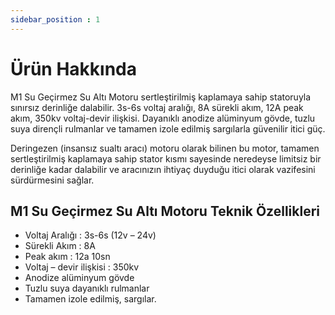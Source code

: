 ```yaml
---
sidebar_position : 1
---
```


# Ürün Hakkında

M1 Su Geçirmez Su Altı Motoru sertleştirilmiş kaplamaya sahip statoruyla sınırsız derinliğe dalabilir. 3s-6s voltaj aralığı, 8A sürekli akım, 12A peak akım, 350kv voltaj-devir ilişkisi. Dayanıklı anodize alüminyum gövde, tuzlu suya dirençli rulmanlar ve tamamen izole edilmiş sargılarla güvenilir itici güç.

Deringezen (insansız sualtı aracı) motoru olarak bilinen bu motor, tamamen sertleştirilmiş kaplamaya sahip stator kısmı sayesinde neredeyse limitsiz bir derinliğe kadar dalabilir ve aracınızın ihtiyaç duyduğu itici olarak vazifesini sürdürmesini sağlar.

## M1 Su Geçirmez Su Altı Motoru Teknik Özellikleri

- Voltaj Aralığı : 3s-6s (12v – 24v)
- Sürekli Akım : 8A
- Peak akım : 12a 10sn
- Voltaj – devir ilişkisi : 350kv
- Anodize alüminyum gövde
- Tuzlu suya dayanıklı rulmanlar
- Tamamen izole edilmiş, sargılar.